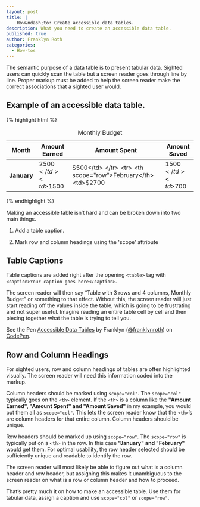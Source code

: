 ```yaml
---
layout: post
title: | 
    How&ndash;to: Create accessible data tables.
description: What you need to create an accessible data table.
published: true
author: Franklyn Roth
categories:
  - How-tos
---
```


The semantic purpose of a data table is to present tabular data. Sighted users can quickly scan the table but a screen reader goes through line by line. Proper markup must be added to help the screen reader make the correct associations that a sighted user would.

## Example of an accessible data table.
{% highlight html %}
	<table>
	<caption>Monthly Budget</caption>
	  <thead>
	    <tr>
	      	<th scope="col">Month</th>
	      	<th scope="col">Amount Earned</th>
	      	<th scope="col">Amount Spent</th>
			<th scope="col">Amount Saved</th>
	    </tr>
	  </thead>
	  <tbody>
	    <tr>
			<th scope="row">January</th>
			<td>$2500</td>
			<td>$1500</td>
			<td>$500</td>
	    </tr>
		<tr>
			<th scope="row">February</th>
			<td>$2700</td>
			<td>$1500</td>
			<td>$700</td>
		</tr>
	  </tbody>
	</table>
{% endhighlight %}

Making an accessible table isn’t hard and can be broken down into two main things.

1. Add a table caption.

2. Mark row and column headings using the 'scope' attribute

## Table Captions
Table captions are added right after the opening `<table>` tag with `<caption>Your caption goes here</caption>`. 
	
The screen reader will then say “Table with 3 rows and 4 columns, Monthly Budget” or something to that effect. Without this, the screen reader will just start reading off the values inside the table, which is going to be frustrating and not super useful. Imagine reading an entire table cell by cell and then piecing together what the table is trying to tell you.

<p data-height="268" data-theme-id="0" data-slug-hash="zqOKvY" data-default-tab="result" data-user="franklynroth" class="codepen">See the Pen <a href="http://codepen.io/franklynroth/pen/zqOKvY/">Accessible Data Tables</a> by Franklyn (<a href="http://codepen.io/franklynroth">@franklynroth</a>) on <a href="http://codepen.io">CodePen</a>.</p>
<script async src="//assets.codepen.io/assets/embed/ei.js"></script>


## Row and Column Headings
For sighted users, row and column headings of tables are often highlighted visually. The screen reader will need this information coded into the markup.

Column headers should be marked using `scope="col"`. The `scope="col"` typically goes on the `<th>` element. If the `<th>` is a column like the <strong>"Amount Earned", "Amount Spent" and "Amount Saved"</strong> in my example, you would put them all as `scope="col"`. This lets the screen reader know that the `<th>`’s are column headers for that entire column. Column headers should be unique.

Row headers should be marked up using `scope="row"`. The `scope="row"` is typically put on a `<th>` in the row. In this case <strong>"January" and "February"</strong> would get them. For optimal usability, the row header selected should be sufficiently unique and readable to identify the row. 

The screen reader will most likely be able to figure out what is a column header and row header, but assigning this makes it unambiguous to the screen reader on what is a row or column header and how to proceed.


That’s pretty much it on how to make an accessible table. Use them for tabular data, assign a caption and use `scope="col"` or `scope="row"`.
